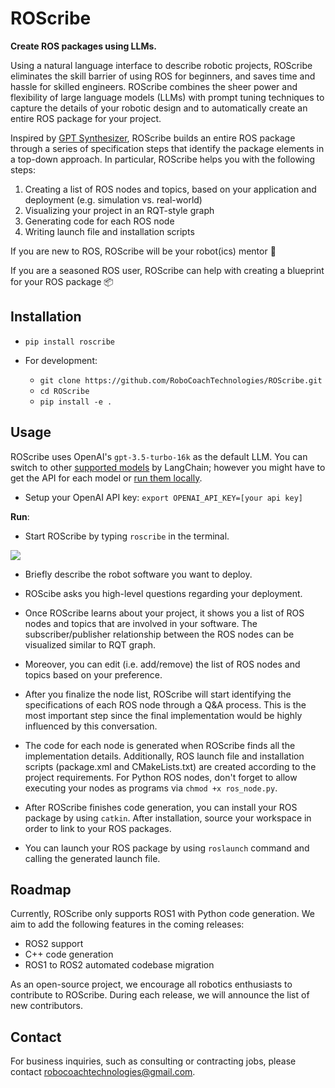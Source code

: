 # ROScribe

**Create ROS packages using LLMs.**

Using a natural language interface to describe robotic projects, ROScribe eliminates the skill barrier of using ROS for beginners, and saves time and hassle for skilled engineers. ROScribe combines the sheer power and flexibility of large language models (LLMs) with prompt tuning techniques to capture the details of your robotic design and to automatically create an entire ROS package for your project.

Inspired by [GPT Synthesizer](https://github.com/RoboCoachTechnologies/GPT-Synthesizer), ROScribe builds an entire ROS package through a series of specification steps that identify the package elements in a top-down approach. In particular, ROScribe helps you with the following steps:

1. Creating a list of ROS nodes and topics, based on your application and deployment (e.g. simulation vs. real-world)
2. Visualizing your project in an RQT-style graph
3. Generating code for each ROS node
4. Writing launch file and installation scripts

If you are new to ROS, ROScribe will be your robot(ics) mentor 🤖️

If you are a seasoned ROS user, ROScribe can help with creating a blueprint for your ROS package 📦️

## Installation

- `pip install roscribe`

- For development:
  - `git clone https://github.com/RoboCoachTechnologies/ROScribe.git`
  - `cd ROScribe`
  - `pip install -e .`

## Usage

ROScribe uses OpenAI's `gpt-3.5-turbo-16k` as the default LLM. You can switch to other [supported models](https://python.langchain.com/docs/integrations/llms/) by LangChain; however you might have to get the API for each model or [run them locally](https://python.langchain.com/docs/integrations/llms/huggingface_pipelines).

- Setup your OpenAI API key: `export OPENAI_API_KEY=[your api key]`

**Run**:

- Start ROScribe by typing `roscribe` in the terminal.

![](assets/docs/start.gif)

- Briefly describe the robot software you want to deploy.

[](assets/docs/task_desc.gif)

- ROScibe asks you high-level questions regarding your deployment.

[](assets/docs/node_qa.gif)

- Once ROScribe learns about your project, it shows you a list of ROS nodes and topics that are involved in your software. The subscriber/publisher relationship between the ROS nodes can be visualized similar to RQT graph.

[](assets/docs/node_topic_viz.gif)

- Moreover, you can edit (i.e. add/remove) the list of ROS nodes and topics based on your preference.

[](assets/docs/mod_node_topic.gif)

- After you finalize the node list, ROScribe will start identifying the specifications of each ROS node through a Q&A process. This is the most important step since the final implementation would be highly influenced by this conversation.

[](assets/docs/spec_qa.gif)

- The code for each node is generated when ROScribe finds all the implementation details. Additionally, ROS launch file and installation scripts (package.xml and CMakeLists.txt) are created according to the project requirements. For Python ROS nodes, don't forget to allow executing your nodes as programs via `chmod +x ros_node.py`.

[](assets/docs/code_gen.gif)

- After ROScribe finishes code generation, you can install your ROS package by using `catkin`. After installation, source your workspace in order to link to your ROS packages.

[](assets/docs/install.gif)

- You can launch your ROS package by using `roslaunch` command and calling the generated launch file.

[](assets/docs/launch.gif)

## Roadmap

Currently, ROScribe only supports ROS1 with Python code generation. We aim to add the following features in the coming releases:
- ROS2 support
- C++ code generation
- ROS1 to ROS2 automated codebase migration

As an open-source project, we encourage all robotics enthusiasts to contribute to ROScribe. During each release, we will announce the list of new contributors.

## Contact

For business inquiries, such as consulting or contracting jobs, please contact robocoachtechnologies@gmail.com. 

